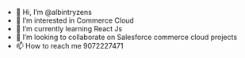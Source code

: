 - 👋 Hi, I’m @albintryzens
- 👀 I’m interested in Commerce Cloud
- 🌱 I’m currently learning React Js
- 💞️ I’m looking to collaborate on Salesforce commerce cloud projects
- 📫 How to reach me 9072227471

<!---
albintryzens/albintryzens is a ✨ special ✨ repository because its `README.md` (this file) appears on your GitHub profile.
You can click the Preview link to take a look at your changes.
--->
